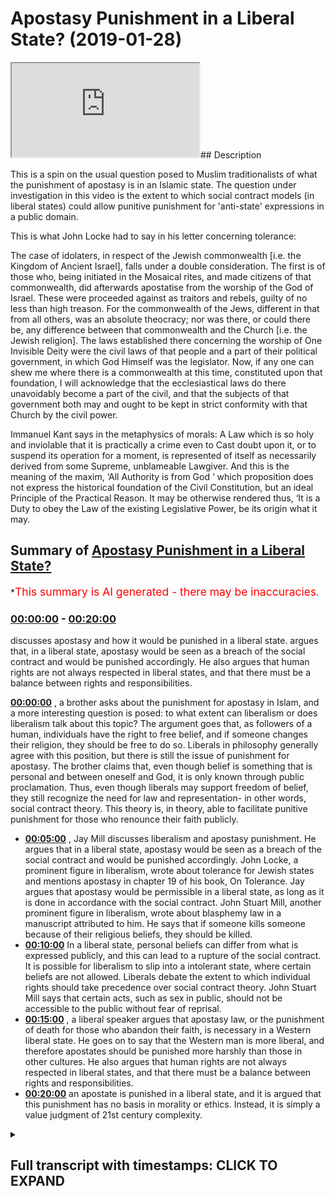 # Apostasy Punishment in a Liberal State? (2019-01-28)

<iframe loading='lazy' src='https://www.youtube.com/embed/PnRGigvmVL8'></iframe>## Description

This is a spin on the usual question posed to Muslim traditionalists of what the punishment of apostasy is in an Islamic state. The question under investigation in this video is the extent to which social contract models (in liberal states) could allow punitive punishment for 'anti-state' expressions in a public domain. 

This is what John Locke had to say in his letter concerning tolerance: 

The case of idolaters, in respect of the Jewish commonwealth [i.e. the Kingdom of Ancient Israel], falls under a double consideration. The first is of those who, being initiated in the Mosaical rites, and made citizens of that commonwealth, did afterwards apostatise from the worship of the God of Israel. These were proceeded against as traitors and rebels, guilty of no less than high treason. For the commonwealth of the Jews, different in that from all others, was an absolute theocracy; nor was there, or could there be, any difference between that commonwealth and the Church [i.e. the Jewish religion]. The laws established there concerning the worship of One Invisible Deity were the civil laws of that people and a part of their political government, in which God Himself was the legislator. Now, if any one can shew me where there is a commonwealth at this time, constituted upon that foundation, I will acknowledge that the ecclesiastical laws do there unavoidably become a part of the civil, and that the subjects of that government both may and ought to be kept in strict conformity with that Church by the civil power.

Immanuel Kant says in the metaphysics of morals: 
A Law which is so holy and inviolable that it is practically a crime even to Cast doubt upon it, or to suspend its operation for a moment, is represented of itself as necessarily derived from some Supreme, unblameable Lawgiver. And this is the meaning of the maxim, ‘All Authority is from God ‘ which proposition does not express the historical foundation of the Civil Constitution, but an ideal Principle of the Practical Reason. It may be otherwise rendered thus, ‘It is a Duty to obey the Law of the existing Legislative Power, be its origin what it may.

## Summary of [Apostasy Punishment in a Liberal State?](https://www.youtube.com/watch?v=PnRGigvmVL8)


*<span style="color:red; font-size:125%">This summary is AI generated - there may be inaccuracies</span>.

### [00:00:00](https://www.youtube.com/watch?v=PnRGigvmVL8&t=0) - [00:20:00](https://www.youtube.com/watch?v=PnRGigvmVL8&t=1200)

discusses apostasy and how it would be punished in a liberal state. argues that, in a liberal state, apostasy would be seen as a breach of the social contract and would be punished accordingly. He also argues that human rights are not always respected in liberal states, and that there must be a balance between rights and responsibilities.

**[00:00:00](https://www.youtube.com/watch?v=PnRGigvmVL8&t=0)** , a brother asks about the punishment for apostasy in Islam, and a more interesting question is posed: to what extent can liberalism or does liberalism talk about this topic? The argument goes that, as followers of a human, individuals have the right to free belief, and if someone changes their religion, they should be free to do so. Liberals in philosophy generally agree with this position, but there is still the issue of punishment for apostasy. The brother claims that, even though belief is something that is personal and between oneself and God, it is only known through public proclamation. Thus, even though liberals may support freedom of belief, they still recognize the need for law and representation- in other words, social contract theory. This theory is, in theory, able to facilitate punitive punishment for those who renounce their faith publicly.
* **[00:05:00](https://www.youtube.com/watch?v=PnRGigvmVL8&t=300)** , Jay Mill discusses liberalism and apostasy punishment. He argues that in a liberal state, apostasy would be seen as a breach of the social contract and would be punished accordingly. John Locke, a prominent figure in liberalism, wrote about tolerance for Jewish states and mentions apostasy in chapter 19 of his book, On Tolerance. Jay argues that apostasy would be permissible in a liberal state, as long as it is done in accordance with the social contract. John Stuart Mill, another prominent figure in liberalism, wrote about blasphemy law in a manuscript attributed to him. He says that if someone kills someone because of their religious beliefs, they should be killed.
* **[00:10:00](https://www.youtube.com/watch?v=PnRGigvmVL8&t=600)** In a liberal state, personal beliefs can differ from what is expressed publicly, and this can lead to a rupture of the social contract. It is possible for liberalism to slip into a intolerant state, where certain beliefs are not allowed. Liberals debate the extent to which individual rights should take precedence over social contract theory. John Stuart Mill says that certain acts, such as sex in public, should not be accessible to the public without fear of reprisal.
* **[00:15:00](https://www.youtube.com/watch?v=PnRGigvmVL8&t=900)** , a liberal speaker argues that apostasy law, or the punishment of death for those who abandon their faith, is necessary in a Western liberal state. He goes on to say that the Western man is more liberal, and therefore apostates should be punished more harshly than those in other cultures. He also argues that human rights are not always respected in liberal states, and that there must be a balance between rights and responsibilities.
* **[00:20:00](https://www.youtube.com/watch?v=PnRGigvmVL8&t=1200)**  an apostate is punished in a liberal state, and it is argued that this punishment has no basis in morality or ethics. Instead, it is simply a value judgment of 21st century complexity.

<details><summary><h2>Full transcript with timestamps: CLICK TO EXPAND</h2></summary>

[0:00:04](https://youtu.be/PnRGigvmVL8?t=4) so the brother asked the question about  
[0:00:06](https://youtu.be/PnRGigvmVL8?t=6) apostasy yeah so the punishment for  
[0:00:13](https://youtu.be/PnRGigvmVL8?t=13) apostasy in Islam so I think a lot of  
[0:00:16](https://youtu.be/PnRGigvmVL8?t=16) time we ask this question what is the  
[0:00:19](https://youtu.be/PnRGigvmVL8?t=19) punishment for apostasy in Islam and a  
[0:00:23](https://youtu.be/PnRGigvmVL8?t=23) more interesting question for me  
[0:00:25](https://youtu.be/PnRGigvmVL8?t=25) recently has been to what extent can  
[0:00:29](https://youtu.be/PnRGigvmVL8?t=29) liberalism or does liberalism or do  
[0:00:32](https://youtu.be/PnRGigvmVL8?t=32) liberal philosophers talk about this  
[0:00:37](https://youtu.be/PnRGigvmVL8?t=37) because that's like that's for me a  
[0:00:39](https://youtu.be/PnRGigvmVL8?t=39) really interesting discussion in it the  
[0:00:41](https://youtu.be/PnRGigvmVL8?t=41) argument goes as followers right you say  
[0:00:43](https://youtu.be/PnRGigvmVL8?t=43) that look everyone should have freedom  
[0:00:47](https://youtu.be/PnRGigvmVL8?t=47) of belief it's a human it's an  
[0:00:48](https://youtu.be/PnRGigvmVL8?t=48) individual human right and therefore if  
[0:00:52](https://youtu.be/PnRGigvmVL8?t=52) someone changes their religion they  
[0:00:54](https://youtu.be/PnRGigvmVL8?t=54) should be free to do so based on human  
[0:00:57](https://youtu.be/PnRGigvmVL8?t=57) rights and based on the fact that they  
[0:00:59](https://youtu.be/PnRGigvmVL8?t=59) should have freedom of consciousness and  
[0:01:01](https://youtu.be/PnRGigvmVL8?t=61) so the argument is not a bad one because  
[0:01:04](https://youtu.be/PnRGigvmVL8?t=64) actually coincides with the Islamic  
[0:01:06](https://youtu.be/PnRGigvmVL8?t=66) understanding of free will and actually  
[0:01:09](https://youtu.be/PnRGigvmVL8?t=69) it coincides with the version of Quran  
[0:01:11](https://youtu.be/PnRGigvmVL8?t=71) which says like Rajas with Dean tucked  
[0:01:13](https://youtu.be/PnRGigvmVL8?t=73) away in a rush to Delhi in chapter 2  
[0:01:16](https://youtu.be/PnRGigvmVL8?t=76) verse 256 of the Quran which there is no  
[0:01:18](https://youtu.be/PnRGigvmVL8?t=78) compulsion of religion that truth has  
[0:01:21](https://youtu.be/PnRGigvmVL8?t=81) been made clear from falsehood so the  
[0:01:24](https://youtu.be/PnRGigvmVL8?t=84) the idea that there should be freedom of  
[0:01:26](https://youtu.be/PnRGigvmVL8?t=86) consciousness and freedom of belief is  
[0:01:29](https://youtu.be/PnRGigvmVL8?t=89) actually a principle part of the Islamic  
[0:01:32](https://youtu.be/PnRGigvmVL8?t=92) discourse because we believe that there  
[0:01:34](https://youtu.be/PnRGigvmVL8?t=94) are two things that's here which is free  
[0:01:37](https://youtu.be/PnRGigvmVL8?t=97) will and there's determinism over  
[0:01:39](https://youtu.be/PnRGigvmVL8?t=99) Lazcano Taliban he writes things etc so  
[0:01:42](https://youtu.be/PnRGigvmVL8?t=102) we believe everyone does have a right to  
[0:01:44](https://youtu.be/PnRGigvmVL8?t=104) believe in whatever they want to believe  
[0:01:45](https://youtu.be/PnRGigvmVL8?t=105) and the idea is not one-off and this  
[0:01:51](https://youtu.be/PnRGigvmVL8?t=111) should be very much stressed in Islamic  
[0:01:53](https://youtu.be/PnRGigvmVL8?t=113) discourse it's not one of individual  
[0:01:56](https://youtu.be/PnRGigvmVL8?t=116) belief  
[0:01:58](https://youtu.be/PnRGigvmVL8?t=118) this is to do with social contracts okay  
[0:02:01](https://youtu.be/PnRGigvmVL8?t=121) now this is a big term in political  
[0:02:04](https://youtu.be/PnRGigvmVL8?t=124) science what do you mean by the term  
[0:02:05](https://youtu.be/PnRGigvmVL8?t=125) social contract now in liberal  
[0:02:08](https://youtu.be/PnRGigvmVL8?t=128) philosophy there are two things right  
[0:02:10](https://youtu.be/PnRGigvmVL8?t=130) there's the primacy of individual and  
[0:02:13](https://youtu.be/PnRGigvmVL8?t=133) their right to do whatever they want  
[0:02:15](https://youtu.be/PnRGigvmVL8?t=135) without intervention from the government  
[0:02:17](https://youtu.be/PnRGigvmVL8?t=137) and on the other hand you have the  
[0:02:19](https://youtu.be/PnRGigvmVL8?t=139) universality of law you're stuck between  
[0:02:23](https://youtu.be/PnRGigvmVL8?t=143) two things as a liberal you have the  
[0:02:27](https://youtu.be/PnRGigvmVL8?t=147) primacy of being an individual you're an  
[0:02:29](https://youtu.be/PnRGigvmVL8?t=149) individual right you have the freedom to  
[0:02:30](https://youtu.be/PnRGigvmVL8?t=150) do everyone and for a liberal expression  
[0:02:32](https://youtu.be/PnRGigvmVL8?t=152) a libertarian they'll say you should the  
[0:02:34](https://youtu.be/PnRGigvmVL8?t=154) government should keep away from putting  
[0:02:36](https://youtu.be/PnRGigvmVL8?t=156) obstacles in the way of the individual  
[0:02:38](https://youtu.be/PnRGigvmVL8?t=158) so that it can be as free as possible  
[0:02:40](https://youtu.be/PnRGigvmVL8?t=160) right but then obviously they realize  
[0:02:43](https://youtu.be/PnRGigvmVL8?t=163) almost all liberal theorists realize the  
[0:02:46](https://youtu.be/PnRGigvmVL8?t=166) need for number one representation and  
[0:02:48](https://youtu.be/PnRGigvmVL8?t=168) number two law which is why they have  
[0:02:51](https://youtu.be/PnRGigvmVL8?t=171) social contract now what is social  
[0:02:54](https://youtu.be/PnRGigvmVL8?t=174) contract social contract is number one  
[0:02:57](https://youtu.be/PnRGigvmVL8?t=177) is forced upon us so by virtue of the  
[0:03:01](https://youtu.be/PnRGigvmVL8?t=181) fact that I'm a British citizen you're  
[0:03:02](https://youtu.be/PnRGigvmVL8?t=182) British isn't as well your British is  
[0:03:04](https://youtu.be/PnRGigvmVL8?t=184) now we're gonna have to check on that  
[0:03:06](https://youtu.be/PnRGigvmVL8?t=186) okay by virtue of the fact that we're  
[0:03:12](https://youtu.be/PnRGigvmVL8?t=192) British citizens we have to abide by  
[0:03:14](https://youtu.be/PnRGigvmVL8?t=194) British law and that's not something we  
[0:03:16](https://youtu.be/PnRGigvmVL8?t=196) have any say on because of the  
[0:03:19](https://youtu.be/PnRGigvmVL8?t=199) citizenship that we carry in other words  
[0:03:20](https://youtu.be/PnRGigvmVL8?t=200) we're forced into a social contract it's  
[0:03:23](https://youtu.be/PnRGigvmVL8?t=203) not a social contract which is a  
[0:03:25](https://youtu.be/PnRGigvmVL8?t=205) voluntary or something I have any choice  
[0:03:28](https://youtu.be/PnRGigvmVL8?t=208) in write the terms of that social  
[0:03:31](https://youtu.be/PnRGigvmVL8?t=211) contract indicate that I have to follow  
[0:03:33](https://youtu.be/PnRGigvmVL8?t=213) the law of this country isn't it okay so  
[0:03:36](https://youtu.be/PnRGigvmVL8?t=216) almost all liberal theorists agreed with  
[0:03:38](https://youtu.be/PnRGigvmVL8?t=218) this now the question is not one of  
[0:03:41](https://youtu.be/PnRGigvmVL8?t=221) personal belief I can believe whatever I  
[0:03:43](https://youtu.be/PnRGigvmVL8?t=223) want to believe from a liberal  
[0:03:45](https://youtu.be/PnRGigvmVL8?t=225) perspective and from an Islamic  
[0:03:46](https://youtu.be/PnRGigvmVL8?t=226) perspective and not not have any  
[0:03:49](https://youtu.be/PnRGigvmVL8?t=229) punishment in any context exerted on me  
[0:03:51](https://youtu.be/PnRGigvmVL8?t=231) in any way because belief is something  
[0:03:54](https://youtu.be/PnRGigvmVL8?t=234) which is personal belief is something  
[0:03:56](https://youtu.be/PnRGigvmVL8?t=236) which is between me and God and it's  
[0:03:59](https://youtu.be/PnRGigvmVL8?t=239) only known through the publication of  
[0:04:02](https://youtu.be/PnRGigvmVL8?t=242) that belief or profession of that belief  
[0:04:04](https://youtu.be/PnRGigvmVL8?t=244) in public settings right so in other  
[0:04:06](https://youtu.be/PnRGigvmVL8?t=246) words people won't know I believe unless  
[0:04:08](https://youtu.be/PnRGigvmVL8?t=248) I don't declare it  
[0:04:10](https://youtu.be/PnRGigvmVL8?t=250) question to what extent are what are  
[0:04:16](https://youtu.be/PnRGigvmVL8?t=256) referred to as laws of apostasy which is  
[0:04:21](https://youtu.be/PnRGigvmVL8?t=261) for example if I come out and say I'm no  
[0:04:23](https://youtu.be/PnRGigvmVL8?t=263) longer say for instance a Christian I'm  
[0:04:25](https://youtu.be/PnRGigvmVL8?t=265) not going to use the Muslim example say  
[0:04:26](https://youtu.be/PnRGigvmVL8?t=266) it's a Christian country and I come out  
[0:04:29](https://youtu.be/PnRGigvmVL8?t=269) and say I'm no longer a Christian to  
[0:04:33](https://youtu.be/PnRGigvmVL8?t=273) what extent can social contract theory  
[0:04:36](https://youtu.be/PnRGigvmVL8?t=276) the lack of which were which was  
[0:04:38](https://youtu.be/PnRGigvmVL8?t=278) advocated by people like Rousseau and  
[0:04:39](https://youtu.be/PnRGigvmVL8?t=279) obviously John Locke before him Thomas  
[0:04:42](https://youtu.be/PnRGigvmVL8?t=282) Hobbes and almost all liberal theorists  
[0:04:45](https://youtu.be/PnRGigvmVL8?t=285) even Jay s mill can it facilitate for a  
[0:04:49](https://youtu.be/PnRGigvmVL8?t=289) kind of punitive punishment for those  
[0:04:52](https://youtu.be/PnRGigvmVL8?t=292) who renounce their faith publicly now  
[0:04:55](https://youtu.be/PnRGigvmVL8?t=295) I'm gonna make a very bold claim here  
[0:04:57](https://youtu.be/PnRGigvmVL8?t=297) I'm putting a slam to the side right now  
[0:04:59](https://youtu.be/PnRGigvmVL8?t=299) I'm putting a sum to the side it's not  
[0:05:01](https://youtu.be/PnRGigvmVL8?t=301) about Islam I'm gonna say that from my  
[0:05:05](https://youtu.be/PnRGigvmVL8?t=305) reading of liberalism that that can be  
[0:05:08](https://youtu.be/PnRGigvmVL8?t=308) facilitated what am I talking about I am  
[0:05:11](https://youtu.be/PnRGigvmVL8?t=311) saying quite clearly that if someone  
[0:05:14](https://youtu.be/PnRGigvmVL8?t=314) comes in a liberal state which also  
[0:05:17](https://youtu.be/PnRGigvmVL8?t=317) claims to be for instance Christian  
[0:05:20](https://youtu.be/PnRGigvmVL8?t=320) which can happen according to Jay's mill  
[0:05:23](https://youtu.be/PnRGigvmVL8?t=323) that number one point one that in that  
[0:05:26](https://youtu.be/PnRGigvmVL8?t=326) liberal state it would be it could be  
[0:05:30](https://youtu.be/PnRGigvmVL8?t=330) seen as a rupturing of the social  
[0:05:32](https://youtu.be/PnRGigvmVL8?t=332) contract if someone professes publicly  
[0:05:36](https://youtu.be/PnRGigvmVL8?t=336) yes that they are not X faith anymore  
[0:05:40](https://youtu.be/PnRGigvmVL8?t=340) that is if that faith is connected with  
[0:05:43](https://youtu.be/PnRGigvmVL8?t=343) the social contract  
[0:05:44](https://youtu.be/PnRGigvmVL8?t=344) why is your evidence for this I will  
[0:05:46](https://youtu.be/PnRGigvmVL8?t=346) give you the evidence for this right now  
[0:05:47](https://youtu.be/PnRGigvmVL8?t=347) John Locke wrote a book obviously  
[0:05:50](https://youtu.be/PnRGigvmVL8?t=350) everyone knows it called the two  
[0:05:51](https://youtu.be/PnRGigvmVL8?t=351) treatises of government I think he wrote  
[0:05:53](https://youtu.be/PnRGigvmVL8?t=353) this in 1687 when he also wrote I wrote  
[0:05:56](https://youtu.be/PnRGigvmVL8?t=356) a book called on tolerance in chapter 19  
[0:05:59](https://youtu.be/PnRGigvmVL8?t=359) of this book in chapter 19 of this book  
[0:06:02](https://youtu.be/PnRGigvmVL8?t=362) on tolerance he talks about Jewish  
[0:06:06](https://youtu.be/PnRGigvmVL8?t=366) States John Locke talks about Jewish  
[0:06:09](https://youtu.be/PnRGigvmVL8?t=369) states and up if it's not chapter 19 is  
[0:06:12](https://youtu.be/PnRGigvmVL8?t=372) somewhere in the book and he says it's  
[0:06:14](https://youtu.be/PnRGigvmVL8?t=374) legitimate to allow Jewish people to  
[0:06:18](https://youtu.be/PnRGigvmVL8?t=378) implement Mosaic law and we know full  
[0:06:21](https://youtu.be/PnRGigvmVL8?t=381) well that in Mosaic law there are laws  
[0:06:23](https://youtu.be/PnRGigvmVL8?t=383) of apostasy and he continues by talking  
[0:06:27](https://youtu.be/PnRGigvmVL8?t=387) about the social exclusion of a certain  
[0:06:29](https://youtu.be/PnRGigvmVL8?t=389) amount of certain people of different  
[0:06:32](https://youtu.be/PnRGigvmVL8?t=392) faith groups he talks about Mohammedans  
[0:06:33](https://youtu.be/PnRGigvmVL8?t=393) and atheists now Muslims wouldn't say  
[0:06:37](https://youtu.be/PnRGigvmVL8?t=397) this by the way so in essence you could  
[0:06:40](https://youtu.be/PnRGigvmVL8?t=400) argue that Islam applies a more rigorous  
[0:06:44](https://youtu.be/PnRGigvmVL8?t=404) type of liberalism than John Locke  
[0:06:46](https://youtu.be/PnRGigvmVL8?t=406) himself why because Islam says in us in  
[0:06:49](https://youtu.be/PnRGigvmVL8?t=409) an Islamic state or some a governance if  
[0:06:52](https://youtu.be/PnRGigvmVL8?t=412) you're a Muslim or a Christian or a Jew  
[0:06:54](https://youtu.be/PnRGigvmVL8?t=414) you can live in your respective  
[0:06:57](https://youtu.be/PnRGigvmVL8?t=417) province without harm now someone will  
[0:07:02](https://youtu.be/PnRGigvmVL8?t=422) say but then they say that you have to  
[0:07:03](https://youtu.be/PnRGigvmVL8?t=423) pay the jizya but according to the  
[0:07:06](https://youtu.be/PnRGigvmVL8?t=426) hadith  
[0:07:08](https://youtu.be/PnRGigvmVL8?t=428) jizya is one dinner so it's a tax it's a  
[0:07:13](https://youtu.be/PnRGigvmVL8?t=433) tax that almost everyone has to pay for  
[0:07:14](https://youtu.be/PnRGigvmVL8?t=434) the protection of the people one dinner  
[0:07:16](https://youtu.be/PnRGigvmVL8?t=436) is less than there's a cat which is  
[0:07:18](https://youtu.be/PnRGigvmVL8?t=438) usually typically 20 dinars of my Saab  
[0:07:22](https://youtu.be/PnRGigvmVL8?t=442) so therefore the jizya is less so this  
[0:07:27](https://youtu.be/PnRGigvmVL8?t=447) idea this false notion of GCR being a  
[0:07:29](https://youtu.be/PnRGigvmVL8?t=449) discriminatory tax it's only  
[0:07:31](https://youtu.be/PnRGigvmVL8?t=451) discriminatory against Muslims because  
[0:07:33](https://youtu.be/PnRGigvmVL8?t=453) Muslims have to pay more by the way if  
[0:07:36](https://youtu.be/PnRGigvmVL8?t=456) you want to call it discriminatory  
[0:07:38](https://youtu.be/PnRGigvmVL8?t=458) Muslims actually have to pay more as a  
[0:07:39](https://youtu.be/PnRGigvmVL8?t=459) cat's yeah so going back to I was saying  
[0:07:44](https://youtu.be/PnRGigvmVL8?t=464) about apostasy I came across in my new  
[0:07:46](https://youtu.be/PnRGigvmVL8?t=466) campus work and I also came across John  
[0:07:48](https://youtu.be/PnRGigvmVL8?t=468) Stuart Mill's work and there was a  
[0:07:51](https://youtu.be/PnRGigvmVL8?t=471) manuscript that was attributed to John  
[0:07:52](https://youtu.be/PnRGigvmVL8?t=472) Stuart Mill which actually specifically  
[0:07:56](https://youtu.be/PnRGigvmVL8?t=476) talks about blasphemy law and he talks  
[0:07:59](https://youtu.be/PnRGigvmVL8?t=479) about blasphemy law and he says John  
[0:08:01](https://youtu.be/PnRGigvmVL8?t=481) Stuart Mill says  
[0:08:05](https://youtu.be/PnRGigvmVL8?t=485) Joshua mill actually says equivocally  
[0:08:08](https://youtu.be/PnRGigvmVL8?t=488) that if killing someone this is John  
[0:08:14](https://youtu.be/PnRGigvmVL8?t=494) Stuart Mill not the Prophet Muhammad not  
[0:08:16](https://youtu.be/PnRGigvmVL8?t=496) Moses not Jesus it's not a medieval text  
[0:08:20](https://youtu.be/PnRGigvmVL8?t=500) this is one of the prime figures of  
[0:08:22](https://youtu.be/PnRGigvmVL8?t=502) liberalism in the Victorian era in  
[0:08:25](https://youtu.be/PnRGigvmVL8?t=505) Britain by which and through which most  
[0:08:27](https://youtu.be/PnRGigvmVL8?t=507) other subsequent theories take their  
[0:08:30](https://youtu.be/PnRGigvmVL8?t=510) liberalism from he actually says in that  
[0:08:32](https://youtu.be/PnRGigvmVL8?t=512) manuscript that killed them yes  
[0:08:35](https://youtu.be/PnRGigvmVL8?t=515) he says kill them kill them if you have  
[0:08:38](https://youtu.be/PnRGigvmVL8?t=518) to kill many of them kill them in other  
[0:08:39](https://youtu.be/PnRGigvmVL8?t=519) words it seems to me an Immanuel Kant  
[0:08:41](https://youtu.be/PnRGigvmVL8?t=521) has some similar sayings it seems to me  
[0:08:44](https://youtu.be/PnRGigvmVL8?t=524) that the question we should be asking is  
[0:08:47](https://youtu.be/PnRGigvmVL8?t=527) not whether Islam allows apostasy law  
[0:08:49](https://youtu.be/PnRGigvmVL8?t=529) it's where the liberalism allows  
[0:08:51](https://youtu.be/PnRGigvmVL8?t=531) apostasy law because actually when we  
[0:08:54](https://youtu.be/PnRGigvmVL8?t=534) look at the primary source materials of  
[0:08:56](https://youtu.be/PnRGigvmVL8?t=536) the most regarded liberal theorists the  
[0:09:00](https://youtu.be/PnRGigvmVL8?t=540) highest founding fathers of liberalism  
[0:09:02](https://youtu.be/PnRGigvmVL8?t=542) it would seem that a social contract  
[0:09:04](https://youtu.be/PnRGigvmVL8?t=544) theory could in fact facilitate of a  
[0:09:08](https://youtu.be/PnRGigvmVL8?t=548) kind of apostasy law right - that's from  
[0:09:12](https://youtu.be/PnRGigvmVL8?t=552) a liberal perspective Aslam is something  
[0:09:15](https://youtu.be/PnRGigvmVL8?t=555) quite similar in many ways but has some  
[0:09:18](https://youtu.be/PnRGigvmVL8?t=558) fundamental differences  
[0:09:21](https://youtu.be/PnRGigvmVL8?t=561) so relatable ooh a man who's one of the  
[0:09:25](https://youtu.be/PnRGigvmVL8?t=565) prophets companions you had a list of  
[0:09:28](https://youtu.be/PnRGigvmVL8?t=568) people who are munafa corn and those  
[0:09:31](https://youtu.be/PnRGigvmVL8?t=571) list of people were people who had  
[0:09:33](https://youtu.be/PnRGigvmVL8?t=573) rejected Islam there were not Muslims  
[0:09:35](https://youtu.be/PnRGigvmVL8?t=575) the Quran says in Delhi would have  
[0:09:37](https://youtu.be/PnRGigvmVL8?t=577) Athena Fidel kill s Philemon enough that  
[0:09:39](https://youtu.be/PnRGigvmVL8?t=579) certainly the the hypocrites are in the  
[0:09:42](https://youtu.be/PnRGigvmVL8?t=582) lowest part pit of the Hellfire they are  
[0:09:45](https://youtu.be/PnRGigvmVL8?t=585) not Muslims they are not believers they  
[0:09:47](https://youtu.be/PnRGigvmVL8?t=587) are not movements yes yet  
[0:09:51](https://youtu.be/PnRGigvmVL8?t=591) there was no apostasy punishment applied  
[0:09:54](https://youtu.be/PnRGigvmVL8?t=594) to those individuals there was no  
[0:09:56](https://youtu.be/PnRGigvmVL8?t=596) apostasy pub thing applied to them why  
[0:09:59](https://youtu.be/PnRGigvmVL8?t=599) because it regarded to personal belief  
[0:10:01](https://youtu.be/PnRGigvmVL8?t=601) so I'll because I'll be unequivocal in  
[0:10:05](https://youtu.be/PnRGigvmVL8?t=605) saying this that which regards to  
[0:10:07](https://youtu.be/PnRGigvmVL8?t=607) personal belief is that is different  
[0:10:10](https://youtu.be/PnRGigvmVL8?t=610) from that which is expressed publicly  
[0:10:12](https://youtu.be/PnRGigvmVL8?t=612) and thereby from a liberal perspective  
[0:10:14](https://youtu.be/PnRGigvmVL8?t=614) before even becomes an Islamic one  
[0:10:16](https://youtu.be/PnRGigvmVL8?t=616) ruptures the social contract now the  
[0:10:19](https://youtu.be/PnRGigvmVL8?t=619) question is is it fair and is it okay is  
[0:10:22](https://youtu.be/PnRGigvmVL8?t=622) it possible is it conceivable in a  
[0:10:25](https://youtu.be/PnRGigvmVL8?t=625) liberal state bearing in mind social  
[0:10:28](https://youtu.be/PnRGigvmVL8?t=628) contract theory to have these laws and  
[0:10:31](https://youtu.be/PnRGigvmVL8?t=631) therefore can liberalism can a liberal  
[0:10:34](https://youtu.be/PnRGigvmVL8?t=634) state slip into a kind of nationalistic  
[0:10:37](https://youtu.be/PnRGigvmVL8?t=637) stay intolerant state the answer is  
[0:10:40](https://youtu.be/PnRGigvmVL8?t=640) unfortunately yes that is the elasticity  
[0:10:42](https://youtu.be/PnRGigvmVL8?t=642) of liberalism liberalism because of the  
[0:10:45](https://youtu.be/PnRGigvmVL8?t=645) tensions between the primacy of  
[0:10:46](https://youtu.be/PnRGigvmVL8?t=646) individual versus the universality of  
[0:10:49](https://youtu.be/PnRGigvmVL8?t=649) law could sway in either one of the two  
[0:10:52](https://youtu.be/PnRGigvmVL8?t=652) directions could either become very much  
[0:10:55](https://youtu.be/PnRGigvmVL8?t=655) libertarian in the sense that you know  
[0:10:57](https://youtu.be/PnRGigvmVL8?t=657) we don't even allow I mean think about  
[0:10:58](https://youtu.be/PnRGigvmVL8?t=658) this this way yeah libertarians would  
[0:11:01](https://youtu.be/PnRGigvmVL8?t=661) argue why do we have seatbelt laws yeah  
[0:11:03](https://youtu.be/PnRGigvmVL8?t=663) we have Seaborg known you have to go in  
[0:11:05](https://youtu.be/PnRGigvmVL8?t=665) your car you have to put on a seatbelt  
[0:11:07](https://youtu.be/PnRGigvmVL8?t=667) don't you but why do I have the policy  
[0:11:10](https://youtu.be/PnRGigvmVL8?t=670) bro why is they a libertarian would  
[0:11:12](https://youtu.be/PnRGigvmVL8?t=672) argue this is a paternalism they'll say  
[0:11:16](https://youtu.be/PnRGigvmVL8?t=676) it's like the state is acting as your  
[0:11:18](https://youtu.be/PnRGigvmVL8?t=678) parent now put under what it's not to  
[0:11:20](https://youtu.be/PnRGigvmVL8?t=680) live even if I hurt myself it's none of  
[0:11:21](https://youtu.be/PnRGigvmVL8?t=681) your business if I help myself someone  
[0:11:23](https://youtu.be/PnRGigvmVL8?t=683) could argue a libertarian would  
[0:11:24](https://youtu.be/PnRGigvmVL8?t=684) definitely argue but even if I hurt  
[0:11:26](https://youtu.be/PnRGigvmVL8?t=686) myself in the car tonight I create a  
[0:11:27](https://youtu.be/PnRGigvmVL8?t=687) crater crash it's not I'm not harming  
[0:11:29](https://youtu.be/PnRGigvmVL8?t=689) anyone else by doing this why are you  
[0:11:30](https://youtu.be/PnRGigvmVL8?t=690) telling me what to do so I'm allowed to  
[0:11:32](https://youtu.be/PnRGigvmVL8?t=692) drink alcohol think  
[0:11:33](https://youtu.be/PnRGigvmVL8?t=693) this because this is the this is the  
[0:11:35](https://youtu.be/PnRGigvmVL8?t=695) ignorant of some people of their own  
[0:11:37](https://youtu.be/PnRGigvmVL8?t=697) philosophy right I'm allowed to drink  
[0:11:39](https://youtu.be/PnRGigvmVL8?t=699) alcohol yeah and in some places smoke  
[0:11:42](https://youtu.be/PnRGigvmVL8?t=702) weed and have you know unlimited amount  
[0:11:45](https://youtu.be/PnRGigvmVL8?t=705) of sexual partners polyandry and that  
[0:11:48](https://youtu.be/PnRGigvmVL8?t=708) could cause problems for myself sexual  
[0:11:51](https://youtu.be/PnRGigvmVL8?t=711) problems all of that is permissible but  
[0:11:53](https://youtu.be/PnRGigvmVL8?t=713) I have to put on a seatbelt  
[0:11:54](https://youtu.be/PnRGigvmVL8?t=714) I mean does that sound reasonable to you  
[0:11:56](https://youtu.be/PnRGigvmVL8?t=716) seriously think about it I'm allowed to  
[0:11:58](https://youtu.be/PnRGigvmVL8?t=718) compete in mixed martial arts well I  
[0:12:00](https://youtu.be/PnRGigvmVL8?t=720) could injure someone and and die I can  
[0:12:04](https://youtu.be/PnRGigvmVL8?t=724) go to a complainer I could be but I have  
[0:12:06](https://youtu.be/PnRGigvmVL8?t=726) to put on the the seatbelt what kind of  
[0:12:08](https://youtu.be/PnRGigvmVL8?t=728) nonsense is this  
[0:12:09](https://youtu.be/PnRGigvmVL8?t=729) think about it it doesn't make any sense  
[0:12:11](https://youtu.be/PnRGigvmVL8?t=731) let's be honest about this yeah why are  
[0:12:13](https://youtu.be/PnRGigvmVL8?t=733) why is the state telling us you have to  
[0:12:15](https://youtu.be/PnRGigvmVL8?t=735) put on the seat belt if I if I don't put  
[0:12:17](https://youtu.be/PnRGigvmVL8?t=737) on the seat belt well I harm anyone else  
[0:12:18](https://youtu.be/PnRGigvmVL8?t=738) think about it am I gonna harm any I'll  
[0:12:21](https://youtu.be/PnRGigvmVL8?t=741) have myself yes but I'm not going to  
[0:12:24](https://youtu.be/PnRGigvmVL8?t=744) harm anyone else by not putting my see  
[0:12:25](https://youtu.be/PnRGigvmVL8?t=745) boy yeah boy if I hit the no no my point  
[0:12:30](https://youtu.be/PnRGigvmVL8?t=750) is this my point is that liberal  
[0:12:33](https://youtu.be/PnRGigvmVL8?t=753) philosophy can go in two different ways  
[0:12:35](https://youtu.be/PnRGigvmVL8?t=755) yeah you have on the left side let's say  
[0:12:37](https://youtu.be/PnRGigvmVL8?t=757) for the sake of argument and extreme  
[0:12:39](https://youtu.be/PnRGigvmVL8?t=759) libertarianism where we don't want the  
[0:12:42](https://youtu.be/PnRGigvmVL8?t=762) state to get involved in any matter yeah  
[0:12:44](https://youtu.be/PnRGigvmVL8?t=764) like for example we shouldn't have  
[0:12:46](https://youtu.be/PnRGigvmVL8?t=766) seatbelt laws that's one side on the  
[0:12:48](https://youtu.be/PnRGigvmVL8?t=768) other side is where liberal philosophers  
[0:12:50](https://youtu.be/PnRGigvmVL8?t=770) will say actually there should be  
[0:12:53](https://youtu.be/PnRGigvmVL8?t=773) restriction and that should be enforced  
[0:12:55](https://youtu.be/PnRGigvmVL8?t=775) through the context of social contract  
[0:12:58](https://youtu.be/PnRGigvmVL8?t=778) theory into the universality of law  
[0:13:01](https://youtu.be/PnRGigvmVL8?t=781) which should be applicable on the  
[0:13:02](https://youtu.be/PnRGigvmVL8?t=782) individual laws should be applied and  
[0:13:04](https://youtu.be/PnRGigvmVL8?t=784) John Stuart Mill's has something very  
[0:13:06](https://youtu.be/PnRGigvmVL8?t=786) interesting you know he says he says for  
[0:13:08](https://youtu.be/PnRGigvmVL8?t=788) instance he goes if a husband and wife  
[0:13:10](https://youtu.be/PnRGigvmVL8?t=790) they have sex in public is that harming  
[0:13:13](https://youtu.be/PnRGigvmVL8?t=793) anyone else you could argue no you could  
[0:13:15](https://youtu.be/PnRGigvmVL8?t=795) argue no not physically harming anyone  
[0:13:17](https://youtu.be/PnRGigvmVL8?t=797) if for example not to point anyone out  
[0:13:20](https://youtu.be/PnRGigvmVL8?t=800) someone brings his wife and you know in  
[0:13:22](https://youtu.be/PnRGigvmVL8?t=802) the park in the middle here sorry to say  
[0:13:24](https://youtu.be/PnRGigvmVL8?t=804) has sexual it takes his trousers off  
[0:13:26](https://youtu.be/PnRGigvmVL8?t=806) yeah and all of those things sorry to  
[0:13:28](https://youtu.be/PnRGigvmVL8?t=808) say Annie is that going to harm anyone  
[0:13:30](https://youtu.be/PnRGigvmVL8?t=810) no they're having sex you can decide to  
[0:13:32](https://youtu.be/PnRGigvmVL8?t=812) leave you can go you don't have to look  
[0:13:34](https://youtu.be/PnRGigvmVL8?t=814) at it you can't you don't need to be  
[0:13:36](https://youtu.be/PnRGigvmVL8?t=816) offended by it what why is that censor  
[0:13:38](https://youtu.be/PnRGigvmVL8?t=818) yes you could argue this yep now I  
[0:13:41](https://youtu.be/PnRGigvmVL8?t=821) understand children and all that but we  
[0:13:43](https://youtu.be/PnRGigvmVL8?t=823) can have an area where they can do it no  
[0:13:45](https://youtu.be/PnRGigvmVL8?t=825) problem you can have an adult park why  
[0:13:47](https://youtu.be/PnRGigvmVL8?t=827) not right Colin yeah I'm just I'm just  
[0:13:51](https://youtu.be/PnRGigvmVL8?t=831) yeah I agree with you I agree with this  
[0:13:53](https://youtu.be/PnRGigvmVL8?t=833) point I'm not telling you should I do  
[0:13:55](https://youtu.be/PnRGigvmVL8?t=835) deal for us yes yes my friend I agree  
[0:13:58](https://youtu.be/PnRGigvmVL8?t=838) with you yes but I'm saying  
[0:13:59](https://youtu.be/PnRGigvmVL8?t=839) so John Stuart Mill said look there's  
[0:14:02](https://youtu.be/PnRGigvmVL8?t=842) some things this is what he said there's  
[0:14:04](https://youtu.be/PnRGigvmVL8?t=844) some things which keys our sensibilities  
[0:14:06](https://youtu.be/PnRGigvmVL8?t=846) we have a culture and that's not  
[0:14:09](https://youtu.be/PnRGigvmVL8?t=849) acceptable in our culture and he says  
[0:14:11](https://youtu.be/PnRGigvmVL8?t=851) therefore the universality of law and  
[0:14:13](https://youtu.be/PnRGigvmVL8?t=853) the social contract should put  
[0:14:15](https://youtu.be/PnRGigvmVL8?t=855) restriction so here John Stuart Mill is  
[0:14:18](https://youtu.be/PnRGigvmVL8?t=858) talking about in on Liberty in his book  
[0:14:20](https://youtu.be/PnRGigvmVL8?t=860) he's saying that there are certain  
[0:14:21](https://youtu.be/PnRGigvmVL8?t=861) things which should not be accessible  
[0:14:23](https://youtu.be/PnRGigvmVL8?t=863) for people  
[0:14:24](https://youtu.be/PnRGigvmVL8?t=864) ie having sex with your wife in public  
[0:14:26](https://youtu.be/PnRGigvmVL8?t=866) spheres or your husband yes so the  
[0:14:29](https://youtu.be/PnRGigvmVL8?t=869) question is now is Israel question what  
[0:14:31](https://youtu.be/PnRGigvmVL8?t=871) should be allowed to be done in publicly  
[0:14:33](https://youtu.be/PnRGigvmVL8?t=873) without fear of reprisal or other or  
[0:14:36](https://youtu.be/PnRGigvmVL8?t=876) otherwise a fear of a consequence from  
[0:14:39](https://youtu.be/PnRGigvmVL8?t=879) the law this is a thing that liberals  
[0:14:41](https://youtu.be/PnRGigvmVL8?t=881) struggle with that's why you have  
[0:14:42](https://youtu.be/PnRGigvmVL8?t=882) different schools of thought within  
[0:14:43](https://youtu.be/PnRGigvmVL8?t=883) liberalism and I've something about  
[0:14:44](https://youtu.be/PnRGigvmVL8?t=884) elasticity of liberalism yeah it's not  
[0:14:47](https://youtu.be/PnRGigvmVL8?t=887) something which all can be liberal now  
[0:14:48](https://youtu.be/PnRGigvmVL8?t=888) now the question is when they come to us  
[0:14:50](https://youtu.be/PnRGigvmVL8?t=890) this is what I'm going to say to  
[0:14:51](https://youtu.be/PnRGigvmVL8?t=891) everyone to answer your question sorry  
[0:14:52](https://youtu.be/PnRGigvmVL8?t=892) yeah when they come to us and say look  
[0:14:54](https://youtu.be/PnRGigvmVL8?t=894) you need to modernize what did I say you  
[0:14:57](https://youtu.be/PnRGigvmVL8?t=897) say you need to modernize Muslims you  
[0:14:59](https://youtu.be/PnRGigvmVL8?t=899) know you need to modernize what do you  
[0:15:00](https://youtu.be/PnRGigvmVL8?t=900) mean come on tell me white man what do  
[0:15:02](https://youtu.be/PnRGigvmVL8?t=902) you mean by well yeah what do you mean  
[0:15:04](https://youtu.be/PnRGigvmVL8?t=904) by modernize I want to know what you  
[0:15:05](https://youtu.be/PnRGigvmVL8?t=905) mean yeah okay you'll say look I'm by  
[0:15:07](https://youtu.be/PnRGigvmVL8?t=907) the way gonna say white man I'm not  
[0:15:08](https://youtu.be/PnRGigvmVL8?t=908) talking about you know I'm talking yeah  
[0:15:10](https://youtu.be/PnRGigvmVL8?t=910) yeah the Western man what do you mean  
[0:15:12](https://youtu.be/PnRGigvmVL8?t=912) what do you mean by it all right I tell  
[0:15:14](https://youtu.be/PnRGigvmVL8?t=914) you what you mean  
[0:15:15](https://youtu.be/PnRGigvmVL8?t=915) you mean become more liberal because  
[0:15:17](https://youtu.be/PnRGigvmVL8?t=917) that is the dominant ethnic in the  
[0:15:19](https://youtu.be/PnRGigvmVL8?t=919) Western world yes  
[0:15:20](https://youtu.be/PnRGigvmVL8?t=920) okay now I'm liberal I have embraced  
[0:15:23](https://youtu.be/PnRGigvmVL8?t=923) liberalism brother today I mean okay  
[0:15:26](https://youtu.be/PnRGigvmVL8?t=926) what do we do let's go look at the  
[0:15:27](https://youtu.be/PnRGigvmVL8?t=927) liberal books  
[0:15:29](https://youtu.be/PnRGigvmVL8?t=929) let's look at the works of John Locke  
[0:15:31](https://youtu.be/PnRGigvmVL8?t=931) and John Stuart Mill and Rousseau bottom  
[0:15:37](https://youtu.be/PnRGigvmVL8?t=937) I'm not an ambassador for Saudi Arabia  
[0:15:40](https://youtu.be/PnRGigvmVL8?t=940) yes I agree with you all I I don't yeah  
[0:15:44](https://youtu.be/PnRGigvmVL8?t=944) yeah I agree with this point yeah I do  
[0:15:45](https://youtu.be/PnRGigvmVL8?t=945) it that way yeah yeah sorry come back  
[0:15:48](https://youtu.be/PnRGigvmVL8?t=948) I'm a liberal now yeah so yes I've  
[0:15:51](https://youtu.be/PnRGigvmVL8?t=951) embraced liberalism let's go to the  
[0:15:53](https://youtu.be/PnRGigvmVL8?t=953) books of the Liberals so we find within  
[0:15:55](https://youtu.be/PnRGigvmVL8?t=955) the books of the Liberals you haven't  
[0:15:57](https://youtu.be/PnRGigvmVL8?t=957) you have a spectrum of understanding of  
[0:16:00](https://youtu.be/PnRGigvmVL8?t=960) to what the question the main question  
[0:16:02](https://youtu.be/PnRGigvmVL8?t=962) is to what extent should the government  
[0:16:04](https://youtu.be/PnRGigvmVL8?t=964) intervene and you don't have one answer  
[0:16:07](https://youtu.be/PnRGigvmVL8?t=967) for that you have ten answers from ten  
[0:16:09](https://youtu.be/PnRGigvmVL8?t=969) different liberal thinkers yes and so  
[0:16:12](https://youtu.be/PnRGigvmVL8?t=972) here's what I'm saying to you is that  
[0:16:13](https://youtu.be/PnRGigvmVL8?t=973) going back to apostasy law yeah gone  
[0:16:17](https://youtu.be/PnRGigvmVL8?t=977) back to apostasy look I'll come to our  
[0:16:19](https://youtu.be/PnRGigvmVL8?t=979) speaker after cuz I can yes I agree I  
[0:16:22](https://youtu.be/PnRGigvmVL8?t=982) agree with you brother yes yes yes you  
[0:16:25](https://youtu.be/PnRGigvmVL8?t=985) have to have rules yes that's that's my  
[0:16:27](https://youtu.be/PnRGigvmVL8?t=987) that's my argument I agree with you yes  
[0:16:29](https://youtu.be/PnRGigvmVL8?t=989) I do with you  
[0:16:30](https://youtu.be/PnRGigvmVL8?t=990) yeah the man made a good point there you  
[0:16:32](https://youtu.be/PnRGigvmVL8?t=992) must have rules otherwise people who  
[0:16:33](https://youtu.be/PnRGigvmVL8?t=993) behaves anarchy he's right but the  
[0:16:36](https://youtu.be/PnRGigvmVL8?t=996) question is just yeah think about it  
[0:16:39](https://youtu.be/PnRGigvmVL8?t=999) think have you ever thought about this  
[0:16:41](https://youtu.be/PnRGigvmVL8?t=1001) before  
[0:16:41](https://youtu.be/PnRGigvmVL8?t=1001) they talk about human rights so to watch  
[0:16:46](https://youtu.be/PnRGigvmVL8?t=1006) that kind of liberal state institutional  
[0:16:48](https://youtu.be/PnRGigvmVL8?t=1008) institutionalize the law universalize it  
[0:16:51](https://youtu.be/PnRGigvmVL8?t=1011) and apply a death penalty for those who  
[0:16:54](https://youtu.be/PnRGigvmVL8?t=1014) don't go against it  
[0:16:56](https://youtu.be/PnRGigvmVL8?t=1016) well according to John Locke according  
[0:16:58](https://youtu.be/PnRGigvmVL8?t=1018) to John Stuart Mill according to your  
[0:16:59](https://youtu.be/PnRGigvmVL8?t=1019) manual can according to John Russo Russo  
[0:17:02](https://youtu.be/PnRGigvmVL8?t=1022) according to most even Voltaire I  
[0:17:04](https://youtu.be/PnRGigvmVL8?t=1024) believe as well  
[0:17:05](https://youtu.be/PnRGigvmVL8?t=1025) according to almost every liberal they  
[0:17:07](https://youtu.be/PnRGigvmVL8?t=1027) have full right to do that because of  
[0:17:09](https://youtu.be/PnRGigvmVL8?t=1029) the social contract therefore don't tell  
[0:17:11](https://youtu.be/PnRGigvmVL8?t=1031) me about liberalism I mean that's what  
[0:17:12](https://youtu.be/PnRGigvmVL8?t=1032) that's the issue here they come with a  
[0:17:14](https://youtu.be/PnRGigvmVL8?t=1034) false pretense they're even know their  
[0:17:15](https://youtu.be/PnRGigvmVL8?t=1035) own philosophy that's the issue they  
[0:17:17](https://youtu.be/PnRGigvmVL8?t=1037) don't even know their own philosophy  
[0:17:19](https://youtu.be/PnRGigvmVL8?t=1039) that's why America gets away with panel  
[0:17:22](https://youtu.be/PnRGigvmVL8?t=1042) of death penalties they have a death  
[0:17:24](https://youtu.be/PnRGigvmVL8?t=1044) penalty in America it's not against  
[0:17:26](https://youtu.be/PnRGigvmVL8?t=1046) liberalism to have a death penalty it's  
[0:17:28](https://youtu.be/PnRGigvmVL8?t=1048) not against it  
[0:17:29](https://youtu.be/PnRGigvmVL8?t=1049) yes sir yes sir yes sir that's a  
[0:17:36](https://youtu.be/PnRGigvmVL8?t=1056) political question if you're asking  
[0:17:37](https://youtu.be/PnRGigvmVL8?t=1057) about Parliament obviously going back to  
[0:17:39](https://youtu.be/PnRGigvmVL8?t=1059) charles ii and his but we don't want to  
[0:17:41](https://youtu.be/PnRGigvmVL8?t=1061) go in this country there's a whole  
[0:17:43](https://youtu.be/PnRGigvmVL8?t=1063) there's a whole tradition and if you  
[0:17:44](https://youtu.be/PnRGigvmVL8?t=1064) want to go back to william ii will name  
[0:17:45](https://youtu.be/PnRGigvmVL8?t=1065) the first William the Conqueror in 1066  
[0:17:47](https://youtu.be/PnRGigvmVL8?t=1067) I don't know how far back you want to  
[0:17:49](https://youtu.be/PnRGigvmVL8?t=1069) take this we can talk after I say it's a  
[0:17:51](https://youtu.be/PnRGigvmVL8?t=1071) long when I go and go Vesely we should I  
[0:17:55](https://youtu.be/PnRGigvmVL8?t=1075) go back to the room but at newman's I  
[0:17:57](https://youtu.be/PnRGigvmVL8?t=1077) don't know I don't know  
[0:17:58](https://youtu.be/PnRGigvmVL8?t=1078) so here ladies and gentlemen don't be  
[0:18:01](https://youtu.be/PnRGigvmVL8?t=1081) deceived as my as my is my point when  
[0:18:04](https://youtu.be/PnRGigvmVL8?t=1084) you ask her and this is the  
[0:18:05](https://youtu.be/PnRGigvmVL8?t=1085) presupposition which we have to  
[0:18:07](https://youtu.be/PnRGigvmVL8?t=1087) investigate because when they say human  
[0:18:09](https://youtu.be/PnRGigvmVL8?t=1089) rights what do they what do they  
[0:18:11](https://youtu.be/PnRGigvmVL8?t=1091) actually mean they mean 1948 convention  
[0:18:14](https://youtu.be/PnRGigvmVL8?t=1094) of human rights that was put in place  
[0:18:15](https://youtu.be/PnRGigvmVL8?t=1095) after World War two that's what they  
[0:18:17](https://youtu.be/PnRGigvmVL8?t=1097) that's what they mean right all right so  
[0:18:20](https://youtu.be/PnRGigvmVL8?t=1100) that convention if you read it it's got  
[0:18:22](https://youtu.be/PnRGigvmVL8?t=1102) 30 articles  
[0:18:23](https://youtu.be/PnRGigvmVL8?t=1103) it's got 30 different points 30  
[0:18:26](https://youtu.be/PnRGigvmVL8?t=1106) different points in everyone in those 30  
[0:18:28](https://youtu.be/PnRGigvmVL8?t=1108) different points you have the right of  
[0:18:30](https://youtu.be/PnRGigvmVL8?t=1110) this the right of that the right of this  
[0:18:32](https://youtu.be/PnRGigvmVL8?t=1112) right now  
[0:18:45](https://youtu.be/PnRGigvmVL8?t=1125) here's my criticism of the whole thing  
[0:18:48](https://youtu.be/PnRGigvmVL8?t=1128) I've got a criticism of the whole I've  
[0:18:49](https://youtu.be/PnRGigvmVL8?t=1129) got a criticism of the whole thing I've  
[0:18:51](https://youtu.be/PnRGigvmVL8?t=1131) got criticism you know when you tell  
[0:18:54](https://youtu.be/PnRGigvmVL8?t=1134) someone you've got a right to do  
[0:18:55](https://youtu.be/PnRGigvmVL8?t=1135) something if I tell you brother you have  
[0:18:57](https://youtu.be/PnRGigvmVL8?t=1137) the right to do this you know you know  
[0:18:59](https://youtu.be/PnRGigvmVL8?t=1139) what is telling you to do to be entitled  
[0:19:01](https://youtu.be/PnRGigvmVL8?t=1141) that's what it's telling you to be right  
[0:19:03](https://youtu.be/PnRGigvmVL8?t=1143) so it's it's a negative way of asserting  
[0:19:06](https://youtu.be/PnRGigvmVL8?t=1146) something it's a look you have this  
[0:19:07](https://youtu.be/PnRGigvmVL8?t=1147) right it means you are entitled to this  
[0:19:09](https://youtu.be/PnRGigvmVL8?t=1149) the question is why does this why does  
[0:19:12](https://youtu.be/PnRGigvmVL8?t=1152) the UN Declaration of Human Rights 1948  
[0:19:14](https://youtu.be/PnRGigvmVL8?t=1154) not have anything on responsibilities  
[0:19:17](https://youtu.be/PnRGigvmVL8?t=1157) because by telling you how to write is  
[0:19:19](https://youtu.be/PnRGigvmVL8?t=1159) telling you what you deserve but it's  
[0:19:21](https://youtu.be/PnRGigvmVL8?t=1161) not telling you what you need to do and  
[0:19:23](https://youtu.be/PnRGigvmVL8?t=1163) that's the problem with a lot of the  
[0:19:26](https://youtu.be/PnRGigvmVL8?t=1166) rights culture that we have any moment  
[0:19:27](https://youtu.be/PnRGigvmVL8?t=1167) you have the right to this yeah the  
[0:19:29](https://youtu.be/PnRGigvmVL8?t=1169) right slap you have the children a child  
[0:19:30](https://youtu.be/PnRGigvmVL8?t=1170) has a right to education but a teacher  
[0:19:32](https://youtu.be/PnRGigvmVL8?t=1172) does not have a right to a  
[0:19:33](https://youtu.be/PnRGigvmVL8?t=1173) responsibility to teach how does that  
[0:19:35](https://youtu.be/PnRGigvmVL8?t=1175) even work  
[0:19:36](https://youtu.be/PnRGigvmVL8?t=1176) you need to counterbalance rights with  
[0:19:39](https://youtu.be/PnRGigvmVL8?t=1179) responsibilities that's that is a  
[0:19:40](https://youtu.be/PnRGigvmVL8?t=1180) communitarian criticism which has been  
[0:19:43](https://youtu.be/PnRGigvmVL8?t=1183) made of liberal human rights culture  
[0:19:46](https://youtu.be/PnRGigvmVL8?t=1186) look I want to wrap up by saying yes I  
[0:19:49](https://youtu.be/PnRGigvmVL8?t=1189) want to wrap up by saying in the in the  
[0:19:51](https://youtu.be/PnRGigvmVL8?t=1191) context of the West we don't believe in  
[0:19:53](https://youtu.be/PnRGigvmVL8?t=1193) if someone changes their religion yes  
[0:19:55](https://youtu.be/PnRGigvmVL8?t=1195) whatever it is well hi you're there we  
[0:19:58](https://youtu.be/PnRGigvmVL8?t=1198) don't care if they're Muslim we don't we  
[0:20:00](https://youtu.be/PnRGigvmVL8?t=1200) don't look good even in the context  
[0:20:01](https://youtu.be/PnRGigvmVL8?t=1201) although Islamic state we don't care  
[0:20:04](https://youtu.be/PnRGigvmVL8?t=1204) about personal beliefs the extent to  
[0:20:06](https://youtu.be/PnRGigvmVL8?t=1206) which we care about personal beliefs is  
[0:20:08](https://youtu.be/PnRGigvmVL8?t=1208) the extent to which it's connected with  
[0:20:10](https://youtu.be/PnRGigvmVL8?t=1210) concepts of rupturing a pre-existing  
[0:20:13](https://youtu.be/PnRGigvmVL8?t=1213) social contract which is put in place  
[0:20:16](https://youtu.be/PnRGigvmVL8?t=1216) with the permission yes of that  
[0:20:18](https://youtu.be/PnRGigvmVL8?t=1218) individual because they have to obey act  
[0:20:20](https://youtu.be/PnRGigvmVL8?t=1220) they have to pledge allegiance they have  
[0:20:22](https://youtu.be/PnRGigvmVL8?t=1222) to give legitimate is a legitimacy of  
[0:20:24](https://youtu.be/PnRGigvmVL8?t=1224) that state  
[0:20:25](https://youtu.be/PnRGigvmVL8?t=1225) so in some I would say the laws the  
[0:20:29](https://youtu.be/PnRGigvmVL8?t=1229) punitive laws of Islam and this is my  
[0:20:31](https://youtu.be/PnRGigvmVL8?t=1231) final statement my final statement every  
[0:20:34](https://youtu.be/PnRGigvmVL8?t=1234) single punitive law in Islam the death  
[0:20:38](https://youtu.be/PnRGigvmVL8?t=1238) penalty is what they call the rid the  
[0:20:41](https://youtu.be/PnRGigvmVL8?t=1241) punishment every single one of them can  
[0:20:44](https://youtu.be/PnRGigvmVL8?t=1244) be justified not Islamic lean through  
[0:20:46](https://youtu.be/PnRGigvmVL8?t=1246) liberalism and through the social  
[0:20:48](https://youtu.be/PnRGigvmVL8?t=1248) contract  
[0:20:49](https://youtu.be/PnRGigvmVL8?t=1249) yes we would be going away from  
[0:20:51](https://youtu.be/PnRGigvmVL8?t=1251) libertarianism but you can justify it  
[0:20:53](https://youtu.be/PnRGigvmVL8?t=1253) through the universality of law so it's  
[0:20:55](https://youtu.be/PnRGigvmVL8?t=1255) not even a liberal critique of Islam if  
[0:20:58](https://youtu.be/PnRGigvmVL8?t=1258) we're honest with ourselves and  
[0:21:00](https://youtu.be/PnRGigvmVL8?t=1260) therefore it has no moral or ethical  
[0:21:02](https://youtu.be/PnRGigvmVL8?t=1262) basis it's just a subjective Mally a  
[0:21:05](https://youtu.be/PnRGigvmVL8?t=1265) value judgment of 21st century  
[0:21:07](https://youtu.be/PnRGigvmVL8?t=1267) complexity  
[0:21:09](https://youtu.be/PnRGigvmVL8?t=1269) Duprey  
</details>